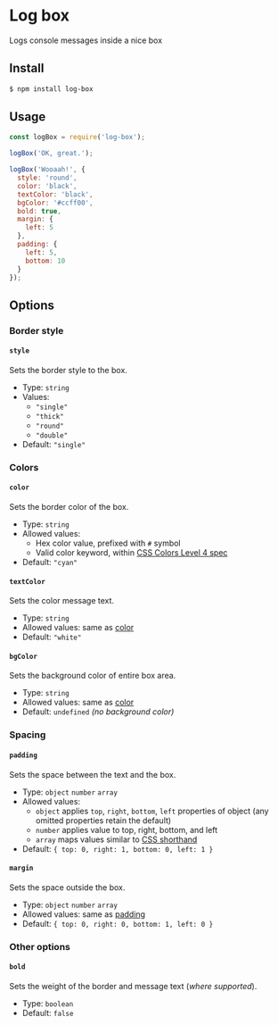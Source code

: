 # Log box
Logs console messages inside a nice box


## Install

```bash
$ npm install log-box
```


## Usage

```js
const logBox = require('log-box');

logBox('OK, great.');

logBox('Wooaah!', {
  style: 'round',
  color: 'black',
  textColor: 'black',
  bgColor: '#ccff00',
  bold: true,
  margin: {
    left: 5
  },
  padding: {
    left: 5,
    bottom: 10
  }
});

```


## Options


### Border style

#### `style`
Sets the border style to the box.

- Type: `string`
- Values:
    - `"single"`
    - `"thick"`
    - `"round"`
    - `"double"`
- Default: `"single"`


### Colors

#### `color`
Sets the border color of the box.

- Type: `string`
- Allowed values:
    - Hex color value, prefixed with `#` symbol
    - Valid color keyword, within [CSS Colors Level 4 spec](https://drafts.csswg.org/css-color/#named-colors)
- Default: `"cyan"`

#### `textColor`
Sets the color message text.

- Type: `string`
- Allowed values: same as [color](#color)
- Default: `"white"`

#### `bgColor`
Sets the background color of entire box area.

- Type: `string`
- Allowed values: same as [color](#color)
- Default: `undefined` *(no background color)*


### Spacing

#### `padding`
Sets the space between the text and the box.

- Type: `object` `number` `array`
- Allowed values:
	- `object` applies `top`, `right`, `bottom`, `left` properties of object (any omitted properties retain the default)
	- `number` applies value to top, right, bottom, and left
	- `array` maps values similar to [CSS shorthand](https://developer.mozilla.org/en-US/docs/Web/CSS/padding)
- Default: `{ top: 0, right: 1, bottom: 0, left: 1 }`

#### `margin`
Sets the space outside the box.

- Type: `object` `number` `array`
- Allowed values: same as [padding](#padding)
- Default: `{ top: 0, right: 0, bottom: 1, left: 0 }`


### Other options

#### `bold`
Sets the weight of the border and message text (_where supported_).

- Type: `boolean`
- Default: `false`
